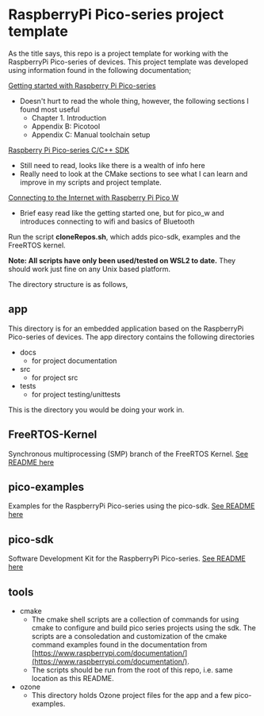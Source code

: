 # RaspberryPi Pico-series project template

As the title says, this repo is a project template for working with the RaspberryPi Pico-series of devices. This project template was developed using information found in the following documentation;

[Getting started with Raspberry Pi Pico-series](https://datasheets.raspberrypi.com/pico/getting-started-with-pico.pdf)
- Doesn't hurt to read the whole thing, however, the following sections I found most useful
    - Chapter 1. Introduction
    - Appendix B: Picotool
    - Appendix C: Manual toolchain setup

[Raspberry Pi Pico-series C/C++ SDK](https://datasheets.raspberrypi.com/pico/raspberry-pi-pico-c-sdk.pdf)
- Still need to read, looks like there is a wealth of info here
- Really need to look at the CMake sections to see what I can learn and improve in my scripts and project template.

[Connecting to the Internet with Raspberry Pi Pico W](https://datasheets.raspberrypi.com/picow/connecting-to-the-internet-with-pico-w.pdf)
- Brief easy read like the getting started one, but for pico_w and introduces connecting to wifi and basics of Bluetooth

Run the script **cloneRepos.sh**, which adds pico-sdk, examples and the FreeRTOS kernel.

**Note: All scripts have only been used/tested on WSL2 to date.**  They should work just fine on any Unix based platform.

The directory structure is as follows,

## app

This directory is for an embedded application based on the RaspberryPi Pico-series of devices.  The app directory contains the following directories

- docs
    - for project documentation
- src
    - for project src
- tests
    - for project testing/unittests

This is the directory you would be doing your work in.

## FreeRTOS-Kernel

Synchronous multiprocessing (SMP) branch of the FreeRTOS Kernel.
[See README here](https://github.com/FreeRTOS/FreeRTOS-Kernel)

## pico-examples

Examples for the RaspberryPi Pico-series using the pico-sdk.
[See README here](https://github.com/raspberrypi/pico-examples)

## pico-sdk

Software Development Kit for the RaspberryPi Pico-series.
[See README here](https://github.com/raspberrypi/pico-sdk)

## tools

- cmake
    - The cmake shell scripts are a collection of commands for using cmake to configure and build pico series projects using the sdk.  The scripts are a consoledation and customization of the cmake command examples found in the documentation from [https://www.raspberrypi.com/documentation/](https://www.raspberrypi.com/documentation/).
    - The scripts should be run from the root of this repo, i.e. same location as this README.
- ozone
    - This directory holds Ozone project files for the app and a few pico-examples.
